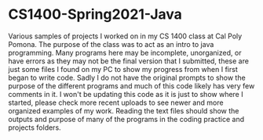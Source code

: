 # CS1400-Spring2021-Java
Various samples of projects I worked on in my CS 1400 class at Cal Poly Pomona. The purpose of the class was to act as an intro to java programming. Many programs here may be incomplete, unorganized, or have errors as they may not be the final version that I submitted, these are just some files I found on my PC to show my progress from when I first began to write code. Sadly I do not have the original prompts to show the purpose of the different programs and much of this code likely has very few comments in it. I won't be updating this code as it is just to show where I started, please check more recent uploads to see newer and more organized examples of my work. Reading the text files should show the outputs and purpose of many of the programs in the coding practice and projects folders.
